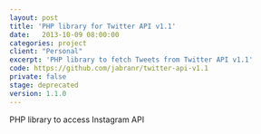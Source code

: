 ```yaml
---
layout: post
title: 'PHP library for Twitter API v1.1'
date:   2013-10-09 08:00:00
categories: project
client: "Personal"
excerpt: 'PHP library to fetch Tweets from Twitter API v1.1'
code: https://github.com/jabranr/twitter-api-v1.1
private: false
stage: deprecated
version: 1.1.0
---
```


PHP library to access Instagram API